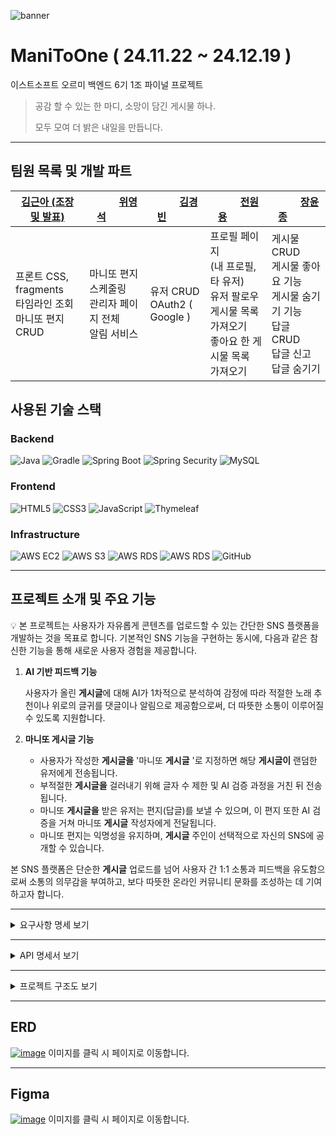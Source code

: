 ![banner](https://github.com/user-attachments/assets/c97aadb8-b9ea-4a97-b08e-9f9ff492186a)
# ManiToOne ( 24.11.22 ~ 24.12.19 )
이스트소프트 오르미 백엔드 6기 1조 파이널 프로젝트
> 공감 할 수 있는 한 마디, 소망이 담긴 게시물 하나.
>
> 모두 모여 더 밝은 내일을 만듭니다.
---
## 팀원 목록 및 개발 파트

|[김근아 (조장 및 발표)](https://github.com/listoria)|&nbsp;&nbsp;&nbsp;&nbsp;&nbsp;&nbsp;&nbsp;&nbsp;&nbsp;&nbsp;[위영석](https://github.com/WeeYoungSeok)&nbsp;&nbsp;&nbsp;&nbsp;&nbsp;&nbsp;&nbsp;&nbsp;&nbsp;&nbsp;|&nbsp;&nbsp;&nbsp;&nbsp;&nbsp;&nbsp;&nbsp;&nbsp;&nbsp;&nbsp;[김경빈](https://github.com/kkb00714)&nbsp;&nbsp;&nbsp;&nbsp;&nbsp;&nbsp;&nbsp;&nbsp;&nbsp;&nbsp;|&nbsp;&nbsp;&nbsp;&nbsp;&nbsp;&nbsp;&nbsp;&nbsp;&nbsp;&nbsp;[전원용](https://github.com/sqrt3)&nbsp;&nbsp;&nbsp;&nbsp;&nbsp;&nbsp;&nbsp;&nbsp;&nbsp;&nbsp;|&nbsp;&nbsp;&nbsp;&nbsp;&nbsp;&nbsp;&nbsp;&nbsp;&nbsp;&nbsp;[장윤종](https://github.com/yoonjong-j)&nbsp;&nbsp;&nbsp;&nbsp;&nbsp;&nbsp;&nbsp;&nbsp;&nbsp;&nbsp;|
|---|---|---|---|---|
|프론트 CSS, fragments<br/>타임라인 조회<br/>마니또 편지 CRUD|마니또 편지 스케줄링<br/>관리자 페이지 전체</br>알림 서비스|유저 CRUD</br>OAuth2 ( Google )|프로필 페이지</br>(내 프로필, 타 유저)</br>유저 팔로우</br>게시물 목록 가져오기</br>좋아요 한 게시물 목록</br>가져오기|게시물 CRUD</br>게시물 좋아요 기능</br>게시물 숨기기 기능</br>답글 CRUD</br>답글 신고</br>답글 숨기기|

## 사용된 기술 스택
### Backend
![Java](https://img.shields.io/badge/Java-007396?style=for-the-badge&logo=java&logoColor=white)
![Gradle](https://img.shields.io/badge/Gradle-133700?style=for-the-badge&logo=gradle&logoColor=white)
![Spring Boot](https://img.shields.io/badge/SpringBoot-6DB33F?style=for-the-badge&logo=springboot&logoColor=white)
![Spring Security](https://img.shields.io/badge/Spring_Security-341718?style=for-the-badge&logo=springsecurity&logoColor=white)
![MySQL](https://img.shields.io/badge/MySQL-4479A1?style=for-the-badge&logo=mysql&logoColor=white)
  
### Frontend
![HTML5](https://img.shields.io/badge/HTML5-E34F26?style=for-the-badge&logo=html5&logoColor=white)
![CSS3](https://img.shields.io/badge/CSS3-1572B6?style=for-the-badge&logo=css3&logoColor=white)
![JavaScript](https://img.shields.io/badge/JavaScript-F7DF1E?style=for-the-badge&logo=javascript&logoColor=black)
![Thymeleaf](https://img.shields.io/badge/Thymeleaf-005F0F?style=for-the-badge&logo=thymeleaf&logoColor=white)
  
### Infrastructure
![AWS EC2](https://img.shields.io/badge/AWS%20EC2-FF9900?style=for-the-badge&logo=amazon-ec2&logoColor=white)
![AWS S3](https://img.shields.io/badge/Amazon%20S3-569A31?style=for-the-badge&logo=amazon-s3&logoColor=white)
![AWS RDS](https://img.shields.io/badge/AWS%20RDS-527FFF?style=for-the-badge&logo=amazon-rds&logoColor=white)
![AWS RDS](https://img.shields.io/badge/AWS%20CODE_DEPLOY-345678?style=for-the-badge)
![GitHub](https://img.shields.io/badge/GitHub-181717?style=for-the-badge&logo=github&logoColor=white)

---
## 프로젝트 소개 및 주요 기능
💡 본 프로젝트는 사용자가 자유롭게 콘텐츠를 업로드할 수 있는 간단한 SNS 플랫폼을 개발하는 것을 목표로 합니다.
기본적인 SNS 기능을 구현하는 동시에, 다음과 같은 참신한 기능을 통해 새로운 사용자 경험을 제공합니다.

1. **AI 기반 피드백 기능**

    사용자가 올린 **게시글**에 대해 AI가 1차적으로 분석하여 감정에 따라 적절한 노래 추천이나 위로의 글귀를 댓글이나 알림으로 제공함으로써, 더 따뜻한 소통이 이루어질 수 있도록 지원합니다.
    
2. **마니또 게시글 기능**
    - 사용자가 작성한 **게시글을** '마니또 **게시글** '로 지정하면 해당 **게시글이** 랜덤한 유저에게 전송됩니다.
    - 부적절한 **게시글을** 걸러내기 위해 글자 수 제한 및 AI 검증 과정을 거친 뒤 전송됩니다.
    - 마니또 **게시글을** 받은 유저는 편지(답글)를 보낼 수 있으며, 이 편지 또한 AI 검증을 거쳐 마니또 **게시글** 작성자에게 전달됩니다.
    - 마니또 편지는 익명성을 유지하며, **게시글** 주인이 선택적으로 자신의 SNS에 공개할 수 있습니다.

본 SNS 플랫폼은 단순한 **게시글** 업로드를 넘어 사용자 간 1:1 소통과 피드백을 유도함으로써 소통의 의무감을 부여하고, 보다 따뜻한 온라인 커뮤니티 문화를 조성하는 데 기여하고자 합니다.

---
<details><summary>요구사항 명세 보기</summary>

### 📕 유저 관리

| 요구사항 ID | 요구사항명 | 요구사항 상세 설명 | 담당자 | 비고 |
| --- | --- | --- | --- | --- |
| U-REQ-001 | 회원가입 | 유저가 회원가입을 할 수 있다.<br/> Email(ID), Password, Name, Nickname, Birth를 필요로 하며,<br/> Email 인증을 진행한 이후 회원가입이 가능하다.<br/> ProfileImage, Introduce는 defalt 값으로 지정한다. | 김경빈 |  |
| U-REQ-002 | 이메일 인증 | 유저가 회원가입 하기 이전에 이메일을 인증을 해야 회원가입이 가능하다.<br/> Email(ID)로 발송한 인증 코드를 입력하면 인증이 완료된다. | 김경빈 |  |
| U-REQ-003 | PW 찾기 | 사용자 이메일과 이름을 받아 PW 찾기를 진행한다.<br/> Email 인증 후, 해당 Email로 임시 비밀번호를 발급한다. | 김경빈 |  |
| U-REQ-004 | 로그인(일반) | 일반 회원의 경우 아이디와 비밀번호로 로그인 할 수 있도록 한다. | 김경빈 |  |
| U-REQ-005 | 로그인(소셜) | 소셜 회원의 경우, 카카오 및 구글 회원가입을 통해 로그인 할 수 있도록 한다. | 김경빈 |  |
| U-REQ-006 | 로그아웃 | 해당 유저를 로그아웃 처리한다. | 김경빈 |  |
| U-REQ-007 | 회원 정보 수정 | 유저가 정보를 변경할 수 있도록 한다.<br/> Password, Nickname, ProfileImage, introduce만 변경할 수 있도록 한다.  | 김경빈 |                        |
| U-REQ-008 | 회원 탈퇴 | 유저가 사이트에 대한 탈퇴를 할 수 있도록 한다.<br/> 유저가 비활성화 되면, 해당 유저의 게시글 및 댓글 전부 비가시화 한다. | 김경빈 |  |
| U-REQ-009 | 팔로우 기능 | 유저가 다른 유저를 팔로우 할 수 있다.<br/> 다른 유저의 프로필에 접근하여 팔로우 버튼을 누름으로써 팔로우를 한다.<br/> 내가 팔로우하는 사용자, 나를 팔로우하는 사용자를 조회할 수 있다. | 전원용 |  |
| U-REQ-010 | 마이페이지 | 현재 로그인 중인 유저의 게시글과 간단한 정보를 조회할 수 있다.<br/> 간단한 정보 : Nickname, Introduce, ProfileImage, 팔로잉 & 팔로워 수<br/> 1. 내 게시글 보기 (썸네일 출력)<br/> 2. 내가 좋아요한 게시글 보기<br/> 3. 내가 팔로잉 한 유저 보기 (해당 유저의 프로필을 누르면 그 유저의 프로필 페이지로 이동하도록)<br/> 4. 내가 숨김처리 한 게시글 목록 보기 | 전원용 |     |
| U-REQ-011 | 알림 | 팔로우, 댓글, 좋아요, 마니또 댓글 등에 대한 알림을 받는다.<br/> 알림을 왼쪽 nav바에서 알림페이지를 통해 확인할 수 있다. | 위영석 |  |
| U-REQ-012 | 타 유저 페이지 | 다른 유저의 프로필 페이지로 이동한다.<br/> 다른 유저의 프로필에서는 ‘전체 게시글 보기’, ‘좋아요 한 게시글 보기’가 가능하다.<br/> 다른 유저의 프로필에서는 팔로우 및 언팔로우를 할 수 있다.<br/> 다른 유저의 팔로워 및 팔로잉 목록을 볼 수 있다. | 전원용 |  |

### 📙 관리자 페이지

| 요구사항 ID | 요구사항명 | 요구사항 상세 설명 | 담당자 | 비고 |
| --- | --- | --- | --- | --- |
| A-REQ-001 | 회원 조회 | 전체 유저를 조회할 수 있다. | 위영석 |  |
| A-REQ-002 | 회원 정지 | 해당 유저를 정지시킬 수 있다. | 위영석 | 한 번 신고된 유저는 경고 조치,<br/> 두 번 신고된 유저는 7일 정지,<br/> 세 번 신고된 유저는 회원 정지.  |
| A-REQ-003 | 전체 게시글 조회 | 전체 게시글을 조회할 수 있다. | 위영석 |  |
| A-REQ-004 | 특정 게시글 조회 | 특정 게시글을 조회할 수 있다.<br/> 유저 Email, 유저 닉네임, 게시글 내용으로 검색할 수 있다. | 위영석 |  |
| A-REQ-005 | 게시글 관리 | 관리자가 게시글을 삭제하거나 숨길 수 있다. | 위영석 |  |
| A-REQ-006 | 신고된 게시글 조회 | 신고된 게시글을 조회할 수 있다 | 위영석 |  |
| A-REQ-007 | 신고된 댓글 조회 | 신고된 댓글을 조회할 수 있다. | 위영석 |  |
| A-REQ-008 | 신고된 마니또 조회 | 신고된 마니또 답글을 조회할 수 있다. | 위영석 |  |
| A-REQ-009 | 신고된 게시글 관리 | 신고된 게시글을 삭제하거나 블라인드 처리할 수 있다. | 위영석 |  |
| A-REQ-010 | 신고된 댓글 관리 | 신고된 댓글을 삭제하거나 블라인드 처리할 수 있다. | 위영석 |  |

- ### 📗 게시글

| 요구사항 ID | 요구사항명 | 요구사항 상세 설명 | 담당자 | 비고 |
| --- | --- | --- | --- | --- |
| F-REQ-001 | 타임라인 조회 | 메인 페이지에 타임라인을 출력한다.<br/> 게시글은 현재 날짜를 기준으로 최대 3일까지의 게시글(랜덤)과 팔로우한 유저의 게시글(우선)을 출력한다. | 김근아 |  |
| F-REQ-002 | 게시글 생성 | 현재 로그인한 유저가 게시글을생성한다.<br/> 사진 (최대 4장), 내용을 작성할 수 있다.<br/> 마니또 게시글로 생성할 경우, 앨런AI를 사용하여 해당 게시글이 적절한지 검사한 후 적절하다면 전송한다. | 장윤종 |  |
| F-REQ-003 | 게시글 수정 | 현재 로그인한 유저가 해당 게시글을 수정할 수 있다.<br/> 사진, 내용을 수정할 수 있다. | 장윤종 |  |
| F-REQ-004 | 게시글 삭제 | 현재 로그인한 유저가 게시글을 삭제한다. | 장윤종 |  |
| F-REQ-005 | 게시글 숨기기 | 현재 로그인한 유저가 해당 게시글을 숨긴다. | 장윤종 |  |
| F-REQ-006 | 게시글 좋아요 | 게시글에 대해 ‘좋아요’ 할 수 있다. | 장윤종 |  |
| F-REQ-008 | 신고 | 적절하지 않은 게시글, 답글을 신고할 수 있다.<br/> 신고된 게시글, 답글은 신고 횟수가 일정량 이상이면 숨김 처리가 된다. | 장윤종 |  |
| F-REQ-009 | 게시글 가져오기 | 특정 유저가 작성한 게시글을 모두 가져온다. <br/> 숨김처리된 게시글은 제외하고 작성했던 게시글을 가져온다. | 전원용 |  |
| F-REQ-010 | 좋아요 게시글 가져오기 | 특정 유저가 좋아요 한 게시글을 모두 가져온다. | 전원용 |  |
| F_REQ-011 | 게시글 상세 조회 | 게시글을 누르면 게시글 상세 화면으로 이동한다. | 장윤종 |  |
| F_REQ-012 | 게시글 조회 | 유저가 생성한 게시글을 조회한다. | 장윤종 |  |

### 📘 답글

| 요구사항 ID | 요구사항명 | 요구사항 상세 설명 | 담당자 | 비고 |
| --- | --- | --- | --- | --- |
| C-REQ-001 | 답글 생성 | 현재 유저가 게시글에 답글(게시글)을 생성한다. | 장윤종 |  |
| C-REQ-002 | 답글의 답글 생성 | 현재 유저가 게시글에 남겨진 답글에 답글을 생성한다. | 장윤종 |  |
| C-REQ-003 | 답글 수정 | 자신이 작성한 답글만 수정할 수 있다. | 장윤종 |  |
| C-REQ-004 | 답글 삭제 | 자신이 작성한 답글만 삭제할 수 있다. | 장윤종 |  |
| C-REQ-005 | 답글 신고 | 적절하지 않은 답글을 신고할 수 있다. | 장윤종 |  |
| C-REQ-006 | 답글 숨기기 | 현재 로그인한 유저가 해당 답글을 숨긴다. | 장윤종 |  |

### 🍀 마니또

| 요구사항 ID | 요구사항명 | 요구사항 상세 설명 | 담당자 | 비고 |
| --- | --- | --- | --- | --- |
| M-REQ-001 | 마니또 편지 | 마니또 게시글에 대한 편지를 남길 수 있다.<br/> 게시글이 마음에 들지 않으면 넘기기를 할 수 있고,<br/> 만약 게시글을 넘긴다면 그날 하루는 마니또 게시글을 받을 수 없다. | 김근아 |  |
| M-REQ-002 | 마니또 편지 신고 | 적절하지 않은 마니또 편지를 받을 경우 신고할 수 있다. | 김근아 |  |
| M-REQ-003 | 마니또 편지 공개 여부 | 게시글에 남긴 편지를 공개할지 말지 결정할 수 있다. | 김근아 |  |
| M-REQ-004 | 마니또에게 답장 보내기 | 답변을 보내준 마니또에게 답장을 보낼 수 있다. | 김근아 |  |
| M-REQ-005 | 받은 마니또 편지 보기 | 내가 받은 마니또 편지를 볼 수 있다.  | 김근아 |  |
| M-REQ-006 | 보낸 마니또 편지 보기 | 내가 보낸 마니또 편지를 볼 수 있다 | 김근아 |  |
| M-REQ-007 | 마니또 게시글 전송 | 현재 날짜를 기준으로 생성된 게시글을 랜덤한 유저에게 전송한다.<br/> 랜덤 게시글을 받은 유저는 해당 게시글에 대한 답글을 남길 수 있다.<br/> 중복 마니또일 경우 : 게시글, 마니또 게시글의 id를 조회하여,<br/> 해당 id가 아닌 게시글을 다시 랜덤으로 가져온다.<br/> 마니또 게시글에 대한 답글을 받지 못했을 경우,<br/> 마니또 선정 여부가 다시 false로 바뀜으로써 다른 유저에게 마니또 게시글을 넘겨준다. | 위영석 |  |

</details>

---


<details><summary> API 명세서 보기
</summary>

### [ 📖 유저 관리 ]

| 서비스명 | 메서드 | URL | 설명 |
| --- | --- | --- | --- |
| registerUser | POST | /api/signup | 회원가입 |
| verifyEmail | POST | /api/email-validate | 이메일 인증 코드 발송 |
|  verifyNumber | POST | /api/email-check | 이메일 인증 코드 인증 |
| isExist | GET | /api/exist-email-and-nick | 유저 이메일, 닉네임 중복 검사 |
| findPassword | POST | /api/password-reset | 비밀번호 찾기 |
| localLogin | POST | /api/local-login | 로그인(일반) |
| socialLogin | POST | /api/oauth-login | 로그인(OAuth) |
| updateAdditionalInfo | PUT | /api/additional-info | OAuth 회원가입 시 필요한 데이터 입력 |
| logout | GET | /api/logout | 로그아웃 |
| deleteUser | DELETE | /api/cancel-account | 회원 탈퇴 |
| updateUser | PUT | /api/user | 회원 수정 |
| follow | POST | /api/follow | 팔로우 (토글) |
| getFollower | GET | /api/follow/{nickname} | 팔로워, 팔로잉 조회 |

---

### [ 📖 알림 ]

| 서비스명 | 메서드 | URL | 설명 |
| --- | --- | --- | --- |
| readNotification | PUT | /api/notification/{notiId} | 알림 읽음 처리 |
| checkUnreadNotifications | GET | /api/notifications/status | 해당 유저의 알림 읽음 상태 가져오기<br/>(읽지 않은 알림이 있다면 true, 없다면 false) |
| readAllNotification | PUT | /api/notification | 알림 모두 읽음 처리 |

---

### [ 📖 관리자 페이지 ]

| 서비스명 | 메서드 | URL | 설명 |
| --- | --- | --- | --- |
| getAllUsers | GET | /admin/api/users?type={type}&content={content}&status={status}&page={page} | 회원 조회<br/>String : type, content<br/>Integer : status, page |
| updateUser | PUT | /admin/api/users | 회원 정보 수정 |
| updateUserProfileImage | PUT | /admin/api/users/{userId} | 유저 프로필 사진 업데이트<br/>(userProfileFile은 RequestPart) |
| getAllPosts | GET | /admin/api/posts?type={type}<br/>&content={content}<br/>&isBlind={isBlind}<br/>&page={page} | 전체 게시글 조회<br/>String : type, content<br/>Integer : page<br/>Boolean : isBlind |
| getPostImages | GET | /admin/api/post/{postId}/image | 게시글 이미지 가져오기 |
| blindPost | PUT | /admin/api/blind/post/{postId} | 게시글 블라인드 처리 |
| blindReply | PUT | /admin/api/blind/reply/{replyPostId} | 댓글 블라인드 처리 |
| deletePost | DELETE | /admin/api/post/{postId} | 게시글 삭제 처리 |
| deleteReply | DELETE | /admin/api/reply/{replyPostId} | 댓글 삭제 처리 |
| getReports | POST | /admin/api/reports?type={type}<br/>&content={content}<br/>&reportObjectType={reportObjectType}<br/>&reportType={reportType}<br/>&page={page} | 신고 된 게시글, 댓글 조회<br/>String : type, content, reportObjectType, reportType<br/>Integer : page |
| isReportPost | GET | /admin/api/report/post/{postId} | 신고된 게시글인지 확인 |
| isReportReply | GET | /admin/api/report/reply/{replyPostId} | 신고된 댓글인지 확인 |
| deleteReport | DELETE | /admin/api/report/{reportId} | 신고 삭제 처리 |
| getReportedManitos | GET | /admin/api/report/manitos?type={type}&content={content}&reportObjectType={reportObjectType}&reportType={reportType}&page={page} | 신고된 마니또 답글 조회<br/>String : type, content, reportObjectType, reportType<br/>Integer : page |

---

### [ 📖 게시글 ]

| 서비스명 | 메서드 | URL | 설명 |
| --- | --- | --- | --- |
| createPost | POST | /api/post | 게시글 생성 |
| getPosts | GET | /api/posts | 게시글 조회 |
| getPostDetail | GET | /api/post/{postId} | 게시글 상세 조회 |
| updatePost | PUT | /api/post/{postId} | 게시글 수정 |
| deletePost | DELETE | /api/post/{postId} | 게시글 삭제 |
| hidePost | PUT | /api/post/hidden/{postId} | 게시글 숨기기 |
| getMyHiddenPost | GET | /api/post/hidden | 내 숨김 게시글 가져오기 |
| likePost | POST | /api/post/like/{postId} | 게시글 좋아요 |
| reportPost | POST | /api/post/report/{postId} | 게시글 신고 |
| getPostsByNickname | GET | /api/posts/by/{nickname} | 게시글 가져오기 |
| getLikePostsByNickname | GET | /api/posts/{nickname}/liked | 좋아요 게시글 가져오기 |
| getPostLikesNum | GET | /api/post/like/number/{postId} | 게시글 좋아요 개수 조회 |
| getFeedback | GET | /api/post/ai-feedback | 게시글 AI 피드백 받기 |
| getHiddenPost | GET | /api/post/hidden | 숨긴 게시글 가져오기 |

---

### [ 📖 답글 ]

| 서비스명 | 메서드 | URL | 설명 |
| --- | --- | --- | --- |
| createReply | POST | /api/reply/{postId} | 답글 생성 |
| createReReply | POST | /api/rereply/{replyId} | 답글의 답글 생성 |
| updateReply | PUT | /api/reply/{replyPostId} | 답글 수정 |
| deleteReply | DELETE | /api/reply/{replyId} | 답글 삭제 |
| likeReply | POST | /api/reply/like/{replyId} | 답글 좋아요 |
| reportReply | POST | /api/reply/report/{replyId} | 답글 신고 |
| hideReply | PUT | /api/reply/hidden/{replyId} | 답글 숨기기 |
| getReplies | GET | /api/replies/{postId} | 답글 조회 |
| getReply | GET | /api/reply/{replyId} | 답글 단건 조회 |
| getReReplies | GET | /api/rereplies/{replyId} | 답글의 답글 조회 |
| getRepliesNum | GET | /api/replies/number/{postId} | 답글 개수 조회 |
| getReRepliesNum | GET | /api/rereplies/number/{replyId} | 답글의 답글 개수 조회 |
| getReplyLikesNum | GET | /api/reply/like/number/{replyId} | 답글 좋아요 개수 조회 |

---

### [ 📖 마니또 ]

| 서비스명 | 메서드 | URL | 설명 |
| --- | --- | --- | --- |
| createManitoReply | POST | /api/manito/letter/{manitoMatchesId} | 마니또 편지 작성 |
| answerManitoReply | PUT | /api/manito/anwer/{manitoPostId} | 마니또 편지 답장 |
| reportManitoReply | PUT | /api/manito/report/{manitoPostId} | 마니또 편지 신고 |
| reportManitoAnswer | PUT | /api/manito/report/answer{manitoPostId} | 마니또 편지 답장 신고 |
| hideManitoReply | PUT | /api/manito/hide/letter/{manitoPostId} | 마니또 편지 공개 여부 |
| getReceiveManito | GET | /api/receivemanito/{nickname} | 받은 마니또 편지 |
| getSendManito | GET | /api/sendmanito/{nickname} | 보낸 마니또 편지 |
| createMatch | POST | /api/manito/match | 마니또 매칭 |
| passManitoMatch | PUT | /api/manito/pass/{matitoMatchesId} | 매칭된 마니또 패스 |

</details>

---

<details><summary>프로젝트 구조도 보기
</summary>

</details>


---
## ERD
[![image](https://github.com/user-attachments/assets/d57b9319-9ff9-4a75-a0ae-b25b647d176b)](https://www.erdcloud.com/d/na7YdajKCyZNxrxEB)
이미지를 클릭 시 페이지로 이동합니다.

---
## Figma
[![image](https://github.com/user-attachments/assets/1e8b23df-5865-47ca-b4b4-4288b055527c)](https://www.figma.com/design/c48u4PFZcGRbTgB3qTGRM8/%ED%8F%AC%EC%8A%A4%ED%8A%B8%EC%9E%87's-team-library?node-id=3311-3&p=f&t=QuA58hv1eizWh0P7-0)
이미지를 클릭 시 페이지로 이동합니다.
